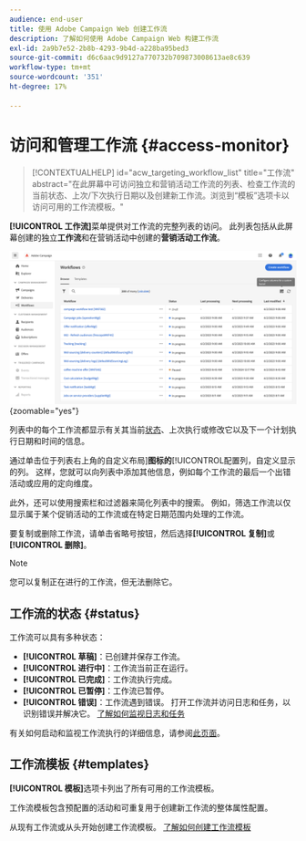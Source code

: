 ```yaml
---
audience: end-user
title: 使用 Adobe Campaign Web 创建工作流
description: 了解如何使用 Adobe Campaign Web 构建工作流
exl-id: 2a9b7e52-2b8b-4293-9b4d-a228ba95bed3
source-git-commit: d6c6aac9d9127a770732b709873008613ae8c639
workflow-type: tm+mt
source-wordcount: '351'
ht-degree: 17%

---
```


# 访问和管理工作流 {#access-monitor}

>[!CONTEXTUALHELP]
>id="acw_targeting_workflow_list"
>title="工作流"
>abstract="在此屏幕中可访问独立和营销活动工作流的列表、检查工作流的当前状态、上次/下次执行日期以及创建新工作流。浏览到“模板”选项卡以访问可用的工作流模板。"

**[!UICONTROL 工作流]**&#x200B;菜单提供对工作流的完整列表的访问。 此列表包括从此屏幕创建的独立&#x200B;**工作流**&#x200B;和在营销活动中创建的&#x200B;**营销活动工作流**。

![显示独立工作流和活动工作流的工作流列表屏幕](assets/workflow-list.png){zoomable="yes"}

列表中的每个工作流都显示有关其当前[状态](#status)、上次执行或修改它以及下一个计划执行日期和时间的信息。

通过单击位于列表右上角的自定义布局&#x200B;]**图标的**[!UICONTROL &#x200B;配置列，自定义显示的列。 这样，您就可以向列表中添加其他信息，例如每个工作流的最后一个出错活动或应用的定向维度。

此外，还可以使用搜索栏和过滤器来简化列表中的搜索。 例如，筛选工作流以仅显示属于某个促销活动的工作流或在特定日期范围内处理的工作流。

要复制或删除工作流，请单击省略号按钮，然后选择&#x200B;**[!UICONTROL 复制]**&#x200B;或&#x200B;**[!UICONTROL 删除]**。

>[!NOTE]
>
>您可以复制正在进行的工作流，但无法删除它。

## 工作流的状态 {#status}

工作流可以具有多种状态：

* **[!UICONTROL 草稿]**：已创建并保存工作流。
* **[!UICONTROL 进行中]**：工作流当前正在运行。
* **[!UICONTROL 已完成]**：工作流执行完成。
* **[!UICONTROL 已暂停]**：工作流已暂停。
* **[!UICONTROL 错误]**：工作流遇到错误。 打开工作流并访问日志和任务，以识别错误并解决它。 [了解如何监视日志和任务](start-monitor-workflows.md#logs-tasks)

有关如何启动和监视工作流执行的详细信息，请参阅[此页面](start-monitor-workflows.md)。

## 工作流模板 {#templates}

**[!UICONTROL 模板]**&#x200B;选项卡列出了所有可用的工作流模板。

工作流模板包含预配置的活动和可重复用于创建新工作流的整体属性配置。

从现有工作流或从头开始创建工作流模板。 [了解如何创建工作流模板](create-workflow.md#workflow-templates)